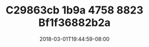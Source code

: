 ---
title: C29863cb 1b9a 4758 8823 Bf1f36882b2a
date: 2018-03-01T19:44:59-08:00
draft: false
location: Red Rock Canyon, NV
img_url: https://d17enza3bfujl8.cloudfront.net/c29863cb-1b9a-4758-8823-bf1f36882b2a.jpg
original_fn: ""
tags:
- Red Rock Canyon, NV
- self portrait
- climbing

---